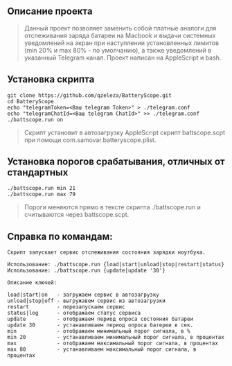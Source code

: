 ## Описание проекта

>Данный проект позволяет заменить собой платные аналоги для отслеживания заряда батареи на Macbook и выдачи системных уведомлений на экран при наступлении установленных лимитов (min 20% и max 80% - по умолчанию), а также уведомлений в указанный Telegram канал.
>Проект написан на AppleScript и bash.

## Установка скрипта 

```
git clone https://github.com/qzeleza/BatteryScope.git
cd BatteryScope
echo "telegramToken=<Ваш telegram Token>" > ./telegram.conf
echo "telegramChatId=<Ваш telegram ChatId>" >> ./telegram.conf
./battscope.run on
```

> Скрипт установит в автозагрузку AppleScript скрипт battscope.scpt при помощи com.samovar.batteryscope.plist. 

## Установка порогов срабатывания, отличных от стандартных
```
./battscope.run min 21
./battscope.run max 79
```

> Пороги меняются прямо в тексте скрипта ./battscope.run и считываются через battscope.scpt.

## Справка по командам:
```
Скрипт запускает сервис отслеживания состояния зарядки ноутбука.

Использование: ./battscope.run {load|start|unload|stop|restart|status}
Использование: ./battscope.run {update|update '30'}

Описание ключей:

load|start|on   - загружаем сервис в автозагрузку
unload|stop|off - выгружавем сервис из автозагрузки
restart         - перезапускаем сервис
status|log      - отображаем статус сервиса
update          - отображаем период опроса состояния батареи
update 30       - устанавливаем период опроса батереи в сек.
min         	- отображаем минимальный порог сигнала, в %
min 20      	- устанавливаем минимальный порог сигнала, в процентах
max         	- отображаем максимальный порог сигнала, в процентах
max 80      	- устанавливаем максимальный порог сигнала, в процентах
```